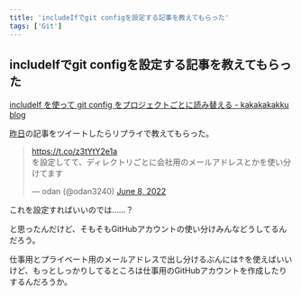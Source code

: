 ```yaml
---
title: 'includeIfでgit configを設定する記事を教えてもらった'
tags: ['Git']
---
```


## includeIfでgit configを設定する記事を教えてもらった

[includeIf を使って git config をプロジェクトごとに読み替える \- kakakakakku blog](https://kakakakakku.hatenablog.com/entry/2019/11/06/114926)

[昨日](/posts/2022-06-07)の記事をツイートしたらリプライで教えてもらった。

<blockquote class="twitter-tweet" data-partner="tweetdeck"><p lang="ja" dir="ltr"><a href="https://t.co/z3tYtY2e1a">https://t.co/z3tYtY2e1a</a><br>を設定してて、ディレクトリごとに会社用のメールアドレスとかを使い分けてます</p>&mdash; odan (@odan3240) <a href="https://twitter.com/odan3240/status/1534381884704116736?ref_src=twsrc%5Etfw">June 8, 2022</a></blockquote>

これを設定すればいいのでは……？

と思ったんだけど、そもそもGitHubアカウントの使い分けみんなどうしてるんだろう。

仕事用とプライベート用のメールアドレスで出し分けるぶんには↑を使えばいいけど、もっとしっかりしてるところは仕事用のGitHubアカウントを作成したりするんだろうか。
